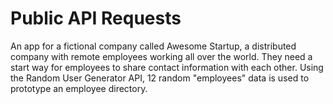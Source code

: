# Public API Requests

An app for a fictional company called Awesome Startup, a distributed company with remote employees working all over the world. They need a start way for employees to share contact information with each other. Using the Random User Generator API, 12 random "employees" data is used to prototype an employee directory.
